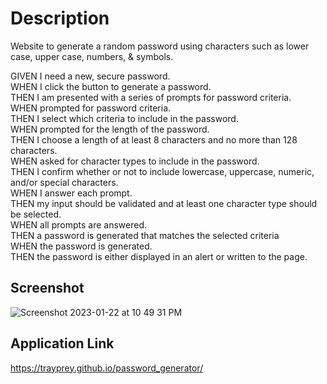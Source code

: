 # Description
Website to generate a random password using characters such as lower case, upper case, numbers, & symbols. 

GIVEN I need a new, secure password.  
WHEN I click the button to generate a password.  
THEN I am presented with a series of prompts for password criteria.  
WHEN prompted for password criteria.   
THEN I select which criteria to include in the password.  
WHEN prompted for the length of the password.  
THEN I choose a length of at least 8 characters and no more than 128 characters.  
WHEN asked for character types to include in the password.  
THEN I confirm whether or not to include lowercase, uppercase, numeric, and/or special characters.  
WHEN I answer each prompt.  
THEN my input should be validated and at least one character type should be selected.  
WHEN all prompts are answered.  
THEN a password is generated that matches the selected criteria   
WHEN the password is generated.  
THEN the password is either displayed in an alert or written to the page.  

## Screenshot
![Screenshot 2023-01-22 at 10 49 31 PM](https://user-images.githubusercontent.com/119766277/213962822-80b81a42-b120-4193-afd6-9ee909f04fd1.png) 
  
## Application Link
https://trayprey.github.io/password_generator/